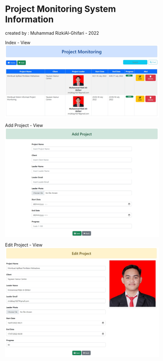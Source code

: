 # Project Monitoring System Information

created by : Muhammad RizkiAl-Ghifari - 2022

Index - View
![image](https://github.com/MRizkiAG/project-monitoring/blob/main/project-screenshot/index_view.jpg)

Add Project - View
![image](https://github.com/MRizkiAG/project-monitoring/blob/main/project-screenshot/add%20project_view.jpg)

Edit Project - View
![image](https://github.com/MRizkiAG/project-monitoring/blob/main/project-screenshot/edit%20project_view.jpg)